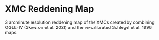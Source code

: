 # XMC Reddening Map
3 arcminute resolution reddening map of the XMCs created by combining OGLE-IV (Skowron et al. 2021) and the re-calibrated Schlegel et al. 1998 maps. 
